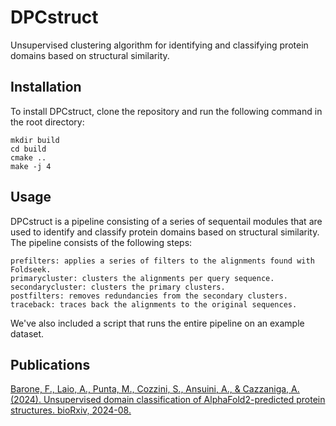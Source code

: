 # DPCstruct
Unsupervised clustering algorithm for identifying and classifying protein domains based on structural similarity.

## Installation
To install DPCstruct, clone the repository and run the following command in the root directory:
```
mkdir build
cd build
cmake ..
make -j 4
```
## Usage
DPCstruct is a pipeline consisting of a series of sequentail modules that are used to identify and classify protein domains based on structural similarity. The pipeline consists of the following steps:
```
prefilters: applies a series of filters to the alignments found with Foldseek.
primarycluster: clusters the alignments per query sequence.
secondarycluster: clusters the primary clusters.
postfilters: removes redundancies from the secondary clusters.
traceback: traces back the alignments to the original sequences.
```
We've also included a script that runs the entire pipeline on an example dataset.

## Publications
[Barone, F., Laio, A., Punta, M., Cozzini, S., Ansuini, A., & Cazzaniga, A. (2024). Unsupervised domain classification of AlphaFold2-predicted protein structures. bioRxiv, 2024-08.](https://doi.org/10.1101/2024.08.21.608992)


